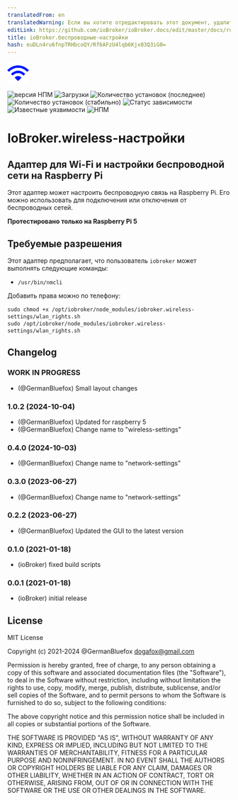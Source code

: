 ```yaml
---
translatedFrom: en
translatedWarning: Если вы хотите отредактировать этот документ, удалите поле «translationFrom», в противном случае этот документ будет снова автоматически переведен
editLink: https://github.com/ioBroker/ioBroker.docs/edit/master/docs/ru/adapterref/iobroker.wireless-settings/README.md
title: ioBroker.беспроводные-настройки
hash: euDLn4ru6fnpTRHbcoQY/Rf6AFzU4lqb6Kjx03Q3iG0=
---
```

![Логотип](../../../en/adapterref/iobroker.wireless-settings/admin/wireless-settings.png)

![версия НПМ](http://img.shields.io/npm/v/iobroker.telemetry.svg)
![Загрузки](https://img.shields.io/npm/dm/iobroker.telemetry.svg)
![Количество установок (последнее)](http://iobroker.live/badges/wireless-settings-installed.svg)
![Количество установок (стабильно)](http://iobroker.live/badges/wireless-settings-stable.svg)
![Статус зависимости](https://img.shields.io/david/ioBroker/iobroker.wireless-settings.svg)
![Известные уязвимости](https://snyk.io/test/github/ioBroker/ioBroker.wireless-settings/badge.svg)
![НПМ](https://nodei.co/npm/iobroker.telemetry.png?downloads=true)

# IoBroker.wireless-настройки
## Адаптер для Wi-Fi и настройки беспроводной сети на Raspberry Pi
Этот адаптер может настроить беспроводную связь на Raspberry Pi. Его можно использовать для подключения или отключения от беспроводных сетей.

**Протестировано только на Raspberry Pi 5**

## Требуемые разрешения
Этот адаптер предполагает, что пользователь `iobroker` может выполнять следующие команды:

- `/usr/bin/nmcli`

Добавить права можно по телефону:

```shell
sudo chmod +x /opt/iobroker/node_modules/iobroker.wireless-settings/wlan_rights.sh
sudo /opt/iobroker/node_modules/iobroker.wireless-settings/wlan_rights.sh
```

<!-- Заполнитель для следующей версии (в начале строки):

### **РАБОТА В ХОДЕ** -->

## Changelog
### **WORK IN PROGRESS**

-   (@GermanBluefox) Small layout changes

### 1.0.2 (2024-10-04)

-   (@GermanBluefox) Updated for raspberry 5
-   (@GermanBluefox) Change name to "wireless-settings"

### 0.4.0 (2024-10-03)

-   (@GermanBluefox) Change name to "network-settings"

### 0.3.0 (2023-06-27)

-   (@GermanBluefox) Change name to "network-settings"

### 0.2.2 (2023-06-27)

-   (@GermanBluefox) Updated the GUI to the latest version

### 0.1.0 (2021-01-18)

-   (ioBroker) fixed build scripts

### 0.0.1 (2021-01-18)

-   (ioBroker) initial release

## License

MIT License

Copyright (c) 2021-2024 @GermanBluefox <dogafox@gmail.com>

Permission is hereby granted, free of charge, to any person obtaining a copy
of this software and associated documentation files (the "Software"), to deal
in the Software without restriction, including without limitation the rights
to use, copy, modify, merge, publish, distribute, sublicense, and/or sell
copies of the Software, and to permit persons to whom the Software is
furnished to do so, subject to the following conditions:

The above copyright notice and this permission notice shall be included in all
copies or substantial portions of the Software.

THE SOFTWARE IS PROVIDED "AS IS", WITHOUT WARRANTY OF ANY KIND, EXPRESS OR
IMPLIED, INCLUDING BUT NOT LIMITED TO THE WARRANTIES OF MERCHANTABILITY,
FITNESS FOR A PARTICULAR PURPOSE AND NONINFRINGEMENT. IN NO EVENT SHALL THE
AUTHORS OR COPYRIGHT HOLDERS BE LIABLE FOR ANY CLAIM, DAMAGES OR OTHER
LIABILITY, WHETHER IN AN ACTION OF CONTRACT, TORT OR OTHERWISE, ARISING FROM,
OUT OF OR IN CONNECTION WITH THE SOFTWARE OR THE USE OR OTHER DEALINGS IN THE
SOFTWARE.